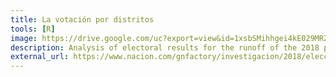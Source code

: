 ```yaml
---
title: La votación por distritos
tools: [R]
image: https://drive.google.com/uc?export=view&id=1xsbSMihhgei4kE029MRZYH-B00TkZTLC
description: Analysis of electoral results for the runoff of the 2018 presidential elections
external_url: https://www.nacion.com/gnfactory/investigacion/2018/elecciones_presidenciales/diputados/votaciones_distritos.html
---
```

